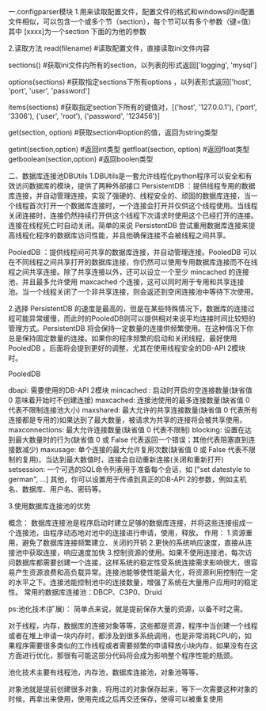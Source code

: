 一.configparser模块
1.用来读取配置文件，配置文件的格式和windows的ini配置文件相似，可以包含一个或多个节（section），每个节可以有多个参数（键=值）
其中   [xxxx]为一个section   下面的为他的参数

2.读取方法
read(filename)   #读取配置文件，直接读取ini文件内容

sections()  #获取ini文件内所有的section，以列表的形式返回['logging', 'mysql']

options(sections) #获取指定sections下所有options ，以列表形式返回['host', 'port', 'user', 'password']

items(sections) #获取指定section下所有的键值对，[('host', '127.0.0.1'), ('port', '3306'), ('user', 'root'), ('password', '123456')]

get(section, option) #获取section中option的值，返回为string类型

getint(section,option) #返回int类型
getfloat(section, option)  #返回float类型
getboolean(section,option) #返回boolen类型


二、数据库连接池DBUtils
1.DBUtils是一套允许线程化python程序可以安全和有效访问数据库的模块，提供了两种外部接口
PersistentDB ：提供线程专用的数据库连接，并自动管理连接。实现了强硬的、线程安全的、顽固的数据库连接，当一个线程首次打开一个数据库连接时，一个连接会打开并仅供这个线程使用。当线程关闭连接时，连接仍然持续打开供这个线程下次请求时使用这个已经打开的连接。连接在线程死亡时自动关闭。简单的来说 PersistentDB 尝试重用数据库连接来提高线程化程序的数据库访问性能，并且他确保连接不会被线程之间共享。


PooledDB ：提供线程间可共享的数据库连接，并自动管理连接。PooledDB 可以在不同线程之间共享打开的数据库连接，你仍然可以使用专用数据库连接而不在线程之间共享连接。除了共享连接以外，还可以设立一个至少 mincached 的连接池，并且最多允许使用 maxcached 个连接，这可以同时用于专用和共享连接池。当一个线程关闭了一个非共享连接，则会返还到空闲连接池中等待下次使用。

2.选择
 PersistentDB 的速度是最高的，但是在某些特殊情况下，数据库的连接过程可能异常缓慢，而此时的PooledDB则可以提供相对来说平均连接时间比较短的管理方式。PersistentDB 将会保持一定数量的连接供频繁使用。在这种情况下你总是保持固定数量的连接。如果你的程序频繁的启动和关闭线程，最好使用 PooledDB 。后面将会提到更好的调整，尤其在使用线程安全的DB-API 2模块时。
 
 
PooledDB
 
dbapi: 需要使用的DB-API 2模块
mincached : 启动时开启的空连接数量(缺省值 0 意味着开始时不创建连接)
maxcached: 连接池使用的最多连接数量(缺省值 0 代表不限制连接池大小)
maxshared: 最大允许的共享连接数量(缺省值 0 代表所有连接都是专用的)如果达到了最大数量，被请求为共享的连接将会被共享使用。
maxconnections: 最大允许连接数量(缺省值 0 代表不限制)
blocking: 设置在达到最大数量时的行为(缺省值 0 或 False 代表返回一个错误；其他代表阻塞直到连接数减少)
maxusage: 单个连接的最大允许复用次数(缺省值 0 或 False 代表不限制的复用)。当达到最大数值时，连接会自动重新连接(关闭和重新打开)
setsession: 一个可选的SQL命令列表用于准备每个会话，如 ["set datestyle to german", ...]
其他，你可以设置用于传递到真正的DB-API 2的参数，例如主机名、数据库、用户名、密码等。
 
 
 
3.使用数据库连接池的优势

概念：
数据库连接池是程序启动时建立足够的数据库连接，并将这些连接组成一个连接池，由程序动态地对池中的连接进行申请，使用，释放。
作用：
1.资源重用，避免了数据库连接频繁建立、关闭的开销
2.更快的系统响应速度，直接从连接池中获取连接，响应速度加快
3.控制资源的使用。如果不使用连接池，每次访问数据库都需要创建一个连接，这样系统的稳定性受系统连接需求影响很大，很容易产生资源浪费和高负载异常。连接池能够使性能最大化，将资源利用控制在一定的水平之下。连接池能控制池中的连接数量，增强了系统在大量用户应用时的稳定性。
常用的数据库连接池：DBCP、C3P0、Druid

ps:池化技术(扩展)：
简单点来说，就是提前保存大量的资源，以备不时之需。

对于线程，内存，数据库的连接对象等等，这些都是资源，程序中当创建一个线程或者在堆上申请一块内存时，都涉及到很多系统调用，也是非常消耗CPU的，如果程序需要很多类似的工作线程或者需要频繁的申请释放小块内存，如果没有在这方面进行优化，那很有可能这部分代码将会成为影响整个程序性能的瓶颈。

池化技术主要有线程池，内存池，数据库连接池，对象池等等，

对象池就是提前创建很多对象，将用过的对象保存起来，等下一次需要这种对象的时候，再拿出来使用，使用完成之后再交还保存，使得可以被重复使用








